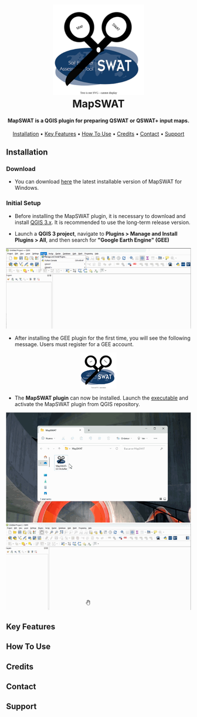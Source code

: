 <h1 align="center">
  <br>
  <a><img src="resources/images/MapSWAT.svg" alt="MapSWAT" width="250"></a>
  <br>
  MapSWAT
  <br>
</h1>

<h4 align="center">MapSWAT is a QGIS plugin for preparing QSWAT or QSWAT+ input maps</a>.</h4>

<p align="center">
  <a href="#installation">Installation</a> •
  <a href="#key-features">Key Features</a> •
  <a href="#how-to-use">How To Use</a> •
  <a href="#credits">Credits</a> •
  <a href="#contact">Contact</a> •
  <a href="#support">Support</a>
</p>

## Installation

### Download

* You can download [here](https://github.com/AdrLBallesteros/MapSWAT/releases) the latest installable version of MapSWAT for Windows.

### Initial Setup

*	Before installing the MapSWAT plugin, it is necessary to download and install [QGIS 3.x](https://www.qgis.org/en/site/index.html). It is recommended to use the long-term release version.

*	Launch a **QGIS 3 project**, navigate to **Plugins > Manage and Install Plugins > All**, and then search for **"Google Earth Engine" (GEE)**
<p align="center">
<img src="resources/gifs/Install-GEE.gif" alt="screenshot" width="700">
</p>

*	After installing the GEE plugin for the first time, you will see the following message. Users must register for a GEE account.
<p align="center">
<img src="resources/images/MapSWAT.svg" alt="message" width="100">
</p>

* The **MapSWAT plugin** can now be installed. Launch the [executable](https://github.com/AdrLBallesteros/MapSWAT/releases) and activate the MapSWAT plugin from QGIS repository.
<p align="center">
<img src="resources/gifs/Install_MapSWAT.gif" alt="screenshot" width="700">
<img src="resources/gifs/Activate_MapSWAT.gif" alt="screenshot" width="700">
</p>
  
## Key Features

## How To Use

## Credits

## Contact

## Support

